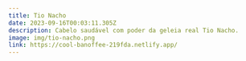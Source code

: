 ```yaml
---
title: Tio Nacho
date: 2023-09-16T00:03:11.305Z
description: Cabelo saudável com poder da geleia real Tio Nacho.
image: img/tio-nacho.png
link: https://cool-banoffee-219fda.netlify.app/
---
```

